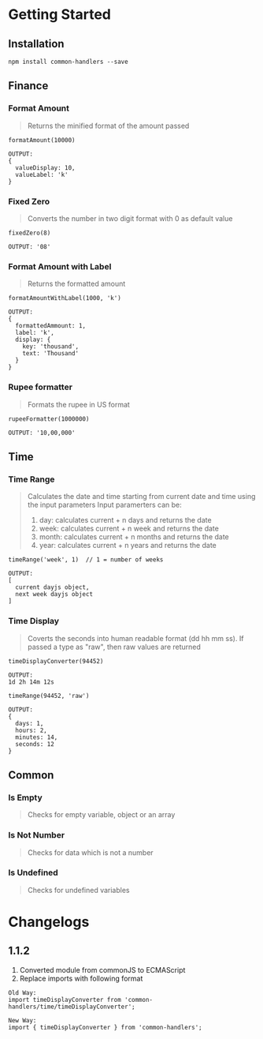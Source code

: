 # Getting Started

## Installation

```console
npm install common-handlers --save
```

## Finance
### Format Amount
> Returns the minified format of the amount passed
```console
formatAmount(10000)

OUTPUT:
{
  valueDisplay: 10,
  valueLabel: 'k'
}
```

### Fixed Zero
> Converts the number in two digit format with 0 as default value
```console
fixedZero(8)

OUTPUT: '08'
```

### Format Amount with Label
> Returns the formatted amount
```console
formatAmountWithLabel(1000, 'k')

OUTPUT:
{
  formattedAmmount: 1,
  label: 'k',
  display: {
    key: 'thousand',
    text: 'Thousand'
  }
}
```

### Rupee formatter
> Formats the rupee in US format
```console
rupeeFormatter(1000000)

OUTPUT: '10,00,000'
```

## Time
### Time Range
> Calculates the date and time starting from current date and time using the input parameters
> Input paramerters can be:
> 1. day: calculates current + n days and returns the date
> 2. week: calculates current + n week and returns the date
> 3. month: calculates current + n months and returns the date
> 4. year: calculates current + n years and returns the date
```console
timeRange('week', 1)  // 1 = number of weeks

OUTPUT: 
[
  current dayjs object,
  next week dayjs object
]
```

### Time Display
> Coverts the seconds into human readable format (dd hh mm ss). If passed a type as "raw", then raw values are returned
```console
timeDisplayConverter(94452)

OUTPUT: 
1d 2h 14m 12s

timeRange(94452, 'raw')

OUTPUT: 
{
  days: 1,
  hours: 2,
  minutes: 14,
  seconds: 12
}
```

## Common
### Is Empty
> Checks for empty variable, object or an array

### Is Not Number
> Checks for data which is not a number

### Is Undefined
> Checks for undefined variables


# Changelogs

## 1.1.2
1. Converted module from commonJS to ECMAScript
2. Replace imports with following format
```JS
Old Way:
import timeDisplayConverter from 'common-handlers/time/timeDisplayConverter';

New Way:
import { timeDisplayConverter } from 'common-handlers';
```